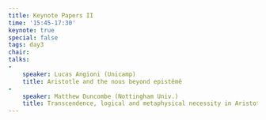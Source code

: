 ```yaml
---
title: Keynote Papers II  
time: '15:45-17:30'  
keynote: true  
special: false  
tags: day3  
chair:   
talks:  
- 
    speaker: Lucas Angioni (Unicamp)
    title: Aristotle and the nous beyond epistêmê
-
    speaker: Matthew Duncombe (Nottingham Univ.)
    title: Transcendence, logical and metaphysical necessity in Aristotle’s definition of ‘syllogism’
---
```

